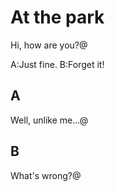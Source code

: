 # At the park

Hi, how are you?@

A:Just fine.
B:Forget it!

## A
Well, unlike me...@

## B
What's wrong?@


